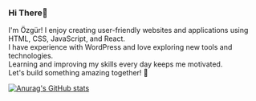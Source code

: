 ### Hi There👋  

I'm Özgür! 
I enjoy creating user-friendly websites and applications using HTML, CSS, JavaScript, and React.  
I have experience with WordPress and love exploring new tools and technologies.  
Learning and improving my skills every day keeps me motivated.  
Let's build something amazing together! 🚀

[![Anurag's GitHub stats](https://github-readme-stats.vercel.app/api?username=ozgurozbekuk)](https://github.com/anuraghazra/github-readme-stats)



